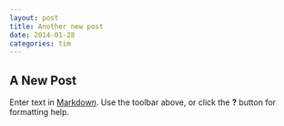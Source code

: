 ```yaml
---
layout: post
title: Another new post
date: 2014-01-28
categories: tim
---
```


## A New Post

Enter text in [Markdown](http://daringfireball.net/projects/markdown/). Use the toolbar above, or click the **?** button for formatting help.
